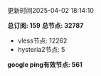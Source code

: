 更新时间2025-04-02 18:14:10

**总订阅: 159**
**总节点: 32787**
- vless节点: 12262
- hysteria2节点: 5

**google ping有效节点: 561**
